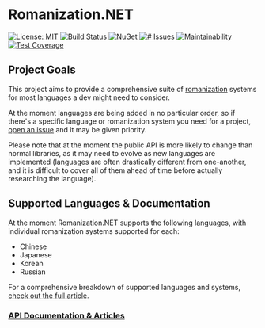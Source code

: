 # Romanization.NET
[![License: MIT](https://img.shields.io/badge/license-MIT-blue.svg)](https://choosealicense.com/licenses/mit/)
[![Build Status](https://api.travis-ci.org/zedseven/Romanization.NET.svg?branch=main)](https://travis-ci.org/zedseven/Romanization.NET)
[![NuGet](https://img.shields.io/nuget/v/Romanization.NET.svg?logo=nuget)](https://www.nuget.org/packages/Romanization.NET/)
[![# Issues](https://img.shields.io/github/issues/zedseven/Romanization.NET?logo=github)](https://github.com/zedseven/Romanization.NET/issues)
[![Maintainability](https://img.shields.io/codeclimate/maintainability/zedseven/Romanization.NET?logo=code-climate)](https://codeclimate.com/github/zedseven/Romanization.NET/maintainability)
[![Test Coverage](https://img.shields.io/codeclimate/coverage/zedseven/Romanization.NET?logo=code-climate)](https://codeclimate.com/github/zedseven/Romanization.NET/test_coverage)

## Project Goals
This project aims to provide a comprehensive suite of [romanization](https://en.wikipedia.org/wiki/Romanization) systems
for most languages a dev might need to consider.

At the moment languages are being added in no particular order, so if there's a specific language or romanization system
you need for a project, [open an issue](https://github.com/zedseven/Romanization.NET/issues) and it may be given priority.

Please note that at the moment the public API is more likely to change than normal libraries, as it may need to evolve
as new languages are implemented (languages are often drastically different from one-another, and it is difficult to
cover all of them ahead of time before actually researching the language).

## Supported Languages & Documentation
At the moment Romanization.NET supports the following languages, with individual romanization systems supported for each:

- Chinese
- Japanese
- Korean
- Russian

For a comprehensive breakdown of supported languages and systems,
[check out the full article](Documentation/articles/supported.md).

### [API Documentation & Articles](https://zedseven.github.io/Romanization.NET/)
